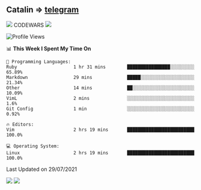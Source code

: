 ## Catalin => [telegram](https://t.me/catalinhimself) 
![](https://www.codewars.com/users/Catalinhimself/badges/micro) CODEWARS
![](https://github.com/Catalinhimself/Catalinhimself/blob/main/Sakura_Nene_CPP.jpg)

<!--START_SECTION:waka-->
![Profile Views](http://img.shields.io/badge/Profile%20Views-74-blue)

📊 **This Week I Spent My Time On** 

```text
💬 Programming Languages: 
Ruby                     1 hr 31 mins        ████████████████░░░░░░░░░   65.89% 
Markdown                 29 mins             █████░░░░░░░░░░░░░░░░░░░░   21.34% 
Other                    14 mins             ██░░░░░░░░░░░░░░░░░░░░░░░   10.09% 
VimL                     2 mins              ░░░░░░░░░░░░░░░░░░░░░░░░░   1.6% 
Git Config               1 min               ░░░░░░░░░░░░░░░░░░░░░░░░░   0.92%

🔥 Editors: 
Vim                      2 hrs 19 mins       █████████████████████████   100.0%

💻 Operating System: 
Linux                    2 hrs 19 mins       █████████████████████████   100.0%

```


 Last Updated on 29/07/2021
<!--END_SECTION:waka-->

![](https://github-readme-stats.vercel.app/api?username=catalinhimself&count_private=true&show_icons=true&theme=calm)
![](https://github-readme-stats.vercel.app/api/wakatime?username=catalinhimself&theme=calm)

  


